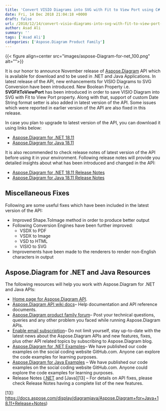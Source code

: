```yaml
---
title: 'Convert VISIO Diagrams into SVG with Fit to View Port using C# or Java'
date: Fri, 14 Dec 2018 21:04:18 +0000
draft: false
url: /2018/12/14/convert-visio-diagrams-into-svg-with-fit-to-view-port-using-aspose.diagram/
author: Asad Ali
summary: ''
tags: ['Asad Ali']
categories: ['Aspose.Diagram Product Family']
---
```




{{< figure align=center src="images/aspose-Diagram-for-net_100.png" alt="">}}


It is our honor to announce November release of [Aspose.Diagram][1] API which is available for download and to be used in .NET and Java Applications. In latest release of the API, new enhancements for VISIO Diagrams to SVG Conversion have been introduced. New Boolean Property i.e. **SVGFitToViewPort** has been introduced in order to save VISIO Diagram into SVG with Fit to View Port property. Along with that, support of custom Date String format setter is also added in latest version of the API. Some issues which were reported in earlier version of the API are also fixed in this release.

In case you plan to upgrade to latest version of the API, you can download it using links below:

*   [Aspose.Diagram for .NET 18.11][2]
*   [Aspose.Diagram for Java 18.11][3]

It is also recommended to check release notes of latest version of the API before using it in your environment. Following release notes will provide you detailed insights about what has been introduced and changed in the API:

*   [Aspose.Diagram for .NET 18.11 Release Notes][4]
*   [Aspose.Diagram for Java 18.11 Release Notes][5]

## Miscellaneous Fixes

Following are some useful fixes which have been included in the latest version of the API:

*   Improved Shape.ToImage method in order to produce better output
*   Following Conversion Engines have been further improved:
    *   VSDX to PDF
    *   VSDX to Image
    *   VSD to HTML
    *   VISIO to SVG
*   Improvements have been made to the renderers to render non-English characters in output

## Aspose.Diagram for .NET and Java Resources

The following resources will help you work with Aspose.Diagram for .NET and Java APIs:

*   [Home page for Aspose.Diagram API][6].
*   [Aspose.Diagram API wiki docs][7]– Help documentation and API reference documents.
*   [Aspose.Diagram product family forum][8]– Post your technical questions, queries and any other problem you faced while running Aspose.Diagram APIs.
*   [Enable email subscription][9]– Do not limit yourself, stay up-to-date with the latest news about the Aspose.Diagram APIs and new features, fixes, plus other API related topics by subscribing to Aspose.Diagram blog.
*   [Aspose.Diagram for .NET Examples][10]– We have published our code examples on the social coding website GitHub.com. Anyone can explore the code examples for learning purposes.
*   [Aspose.Diagram for Java Examples][11] – We have published our code examples on the social coding website GitHub.com. Anyone could explore the code examples for learning purposes.
*   Release Notes ([.NET][12] and [Java][13] – For details on API fixes, please check Release Notes having a complete list of the new features.




[1]: https://products.aspose.com/diagram
[2]: https://www.nuget.org/packages/Aspose.Diagram/18.11.0
[3]: https://artifact.aspose.com/repo/com/aspose/aspose-diagram/18.11/
[4]: https://docs.aspose.com/display/diagramnet/Aspose.Diagram+for+.NET+18.11+Release+Notes
[5]: https://docs.aspose.com/display/diagramjava/Aspose.Diagram+for+Java+18.11+Release+Notes
[6]: http://www.aspose.com/products/diagram
[7]: https://docs.aspose.com/display/diagramproductfamily/Home
[8]: https://forum.aspose.com/c/diagram
[9]: https://blog.aspose.com/category/aspose-products/aspose-diagram-product-family/
[10]: https://github.com/asposediagram/Aspose_diagram_NET
[11]: https://github.com/asposediagram/Aspose_Diagram_Java
[12]: https://docs.aspose.com/display/diagramnet/Aspose.Diagram+for+.NET+18.11+Release+Notes
[13]: https://docs.aspose.com/display/diagramjava/Aspose.Diagram+for+Java+18.11+Release+Notes)




